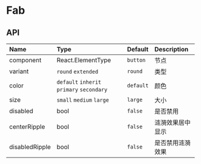 # Fab

## API

| Name           | Type                                      | Default   | Description      |
| :------------- | :---------------------------------------- | :-------- | :--------------- |
| component      | React.ElementType                         | `button`  | 节点             |
| variant        | `round` `extended`                        | `round`   | 类型             |
| color          | `default` `inherit` `primary` `secondary` | `default` | 颜色             |
| size           | `small` `medium` `large`                  | `large`   | 大小             |
| disabled       | bool                                      | `false`   | 是否禁用         |
| centerRipple   | bool                                      | `false`   | 涟漪效果居中显示 |
| disabledRipple | bool                                      | `false`   | 是否禁用涟漪效果 |
